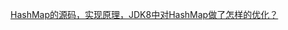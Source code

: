
[HashMap的源码，实现原理，JDK8中对HashMap做了怎样的优化？](https://blog.csdn.net/weixin_37356262/article/details/80543218)